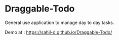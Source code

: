 # Draggable-Todo

General use application to manage day to day tasks.

Demo at : https://sahil-d.github.io/Draggable-Todo/
